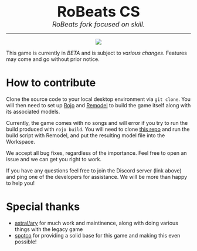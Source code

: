 <div align=center style="font-size:40px">
    <b>RoBeats CS</b>
</div>
<div align=center style="font-size:18px">
    <i>RoBeats fork focused on skill.</i>
</div>

---

<a align=center style="display:block" href="https://discord.gg/XyYK7g54kb">
    <img src="https://img.shields.io/discord/520391631761833988?color=%2334baeb&label=Join%20our%20Discord%20server%21"/>
</a>

This game is currently in *BETA* and is subject to *various changes*. Features may come and go without prior notice.

# How to contribute

Clone the source code to your local desktop environment via `git clone`. You will then need to set up [Rojo](https://github.com/rojo-rbx/rojo) and [Remodel](https://github.com/rojo-rbx/remodel) to build the game itself along with its associated models.

Currently, the game comes with no songs and will error if you try to run the build produced with `rojo build`. You will need to clone [this repo](https://github.com/RoVSRG/robeats-cs-maps) and run the build script with Remodel, and put the resulting model file into the Workspace.

We accept all bug fixes, regardless of the importance. Feel free to open an issue and we can get you right to work.

If you have any questions feel free to join the Discord server (link above) and ping one of the developers for assistance. We will be more than happy to help you!

# Special thanks

- [astral/ary](https://github.com/arynnette) for much work and maintinence, along with doing various things with the legacy game
- [spotco](https://github.com/spotco) for providing a solid base for this game and making this even possible!
